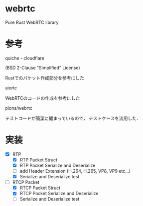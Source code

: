 # webrtc
Pure Rust WebRTC library

# 参考

quiche - cloudflare

(BSD 2-Clause "Simplified" License)

Rustでのパケット作成部分を参考にした

aiortc

WebRTCのコードの作成を参考にした

pions/webrtc

テストコードが簡潔に纏まっているので，
テストケースを流用した．

# 実装

- [x] RTP
    - [x] RTP Packet Struct
    - [x] RTP Packet Serialize and Deserialize
    - [ ] add Header Extension (H.264, H.265, VP8, VP9 etc...)
    - [x] Serialize and Deserialize test

- [ ] RTCP Packet
  - [x] RTCP Packet Struct 
  - [x] RTCP Packet Serialize and Deserialize
  - [ ] Serialize and Deserialize test
